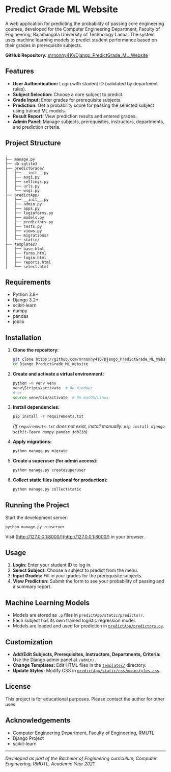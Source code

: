 # Predict Grade ML Website

A web application for predicting the probability of passing core engineering courses, developed for the Computer Engineering Department, Faculty of Engineering, Rajamangala University of Technology Lanna. The system uses machine learning models to predict student performance based on their grades in prerequisite subjects.

**GitHub Repository:** [mrnonny416/Django_PredictGrade_ML_Website](https://github.com/mrnonny416/Django_PredictGrade_ML_Website)

## Features

-   **User Authentication:** Login with student ID (validated by department rules).
-   **Subject Selection:** Choose a core subject to predict.
-   **Grade Input:** Enter grades for prerequisite subjects.
-   **Prediction:** Get a probability score for passing the selected subject using trained ML models.
-   **Result Report:** View prediction results and entered grades.
-   **Admin Panel:** Manage subjects, prerequisites, instructors, departments, and prediction criteria.

## Project Structure

```
.
├── manage.py
├── db.sqlite3
├── predictGrade/
│   ├── __init__.py
│   ├── asgi.py
│   ├── settings.py
│   ├── urls.py
│   └── wsgi.py
├── predictApp/
│   ├── __init__.py
│   ├── admin.py
│   ├── apps.py
│   ├── loginforms.py
│   ├── models.py
│   ├── predictors.py
│   ├── tests.py
│   ├── views.py
│   ├── migrations/
│   └── static/
├── templates/
│   ├── base.html
│   ├── forms.html
│   ├── login.html
│   ├── reports.html
│   └── select.html
```

## Requirements

-   Python 3.8+
-   Django 3.2+
-   scikit-learn
-   numpy
-   pandas
-   joblib

## Installation

1. **Clone the repository:**

    ```sh
    git clone https://github.com/mrnonny416/Django_PredictGrade_ML_Website.git
    cd Django_PredictGrade_ML_Website
    ```

2. **Create and activate a virtual environment:**

    ```sh
    python -m venv venv
    venv\Scripts\activate  # On Windows
    # or
    source venv/bin/activate  # On macOS/Linux
    ```

3. **Install dependencies:**

    ```sh
    pip install -r requirements.txt
    ```

    _(If `requirements.txt` does not exist, install manually: `pip install django scikit-learn numpy pandas joblib`)_

4. **Apply migrations:**

    ```sh
    python manage.py migrate
    ```

5. **Create a superuser (for admin access):**

    ```sh
    python manage.py createsuperuser
    ```

6. **Collect static files (optional for production):**

    ```sh
    python manage.py collectstatic
    ```

## Running the Project

Start the development server:

```sh
python manage.py runserver
```

Visit [http://127.0.0.1:8000/](http://127.0.0.1:8000/) in your browser.

## Usage

1. **Login:** Enter your student ID to log in.
2. **Select Subject:** Choose a subject to predict from the menu.
3. **Input Grades:** Fill in your grades for the prerequisite subjects.
4. **View Prediction:** Submit the form to see your probability of passing and a summary report.

## Machine Learning Models

-   Models are stored as `.p` files in `predictApp/static/predictor/`.
-   Each subject has its own trained logistic regression model.
-   Models are loaded and used for prediction in [`predictApp/predictors.py`](predictApp/predictors.py).

## Customization

-   **Add/Edit Subjects, Prerequisites, Instructors, Departments, Criteria:** Use the Django admin panel at `/admin/`.
-   **Change Templates:** Edit HTML files in the [`templates/`](templates/) directory.
-   **Update Styles:** Modify CSS in [`predictApp/static/css/mainstyles.css`](predictApp/static/css/mainstyles.css).

## License

This project is for educational purposes. Please contact the author for other uses.

## Acknowledgements

-   Computer Engineering Department, Faculty of Engineering, RMUTL
-   Django Project
-   scikit-learn

---

_Developed as part of the Bachelor of Engineering curriculum, Computer Engineering, RMUTL, Academic Year 2021._
